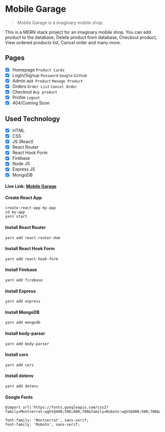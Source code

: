# Mobile Garage
> Mobile Garage is a imaginary mobile shop.

This is a MERN stack project for an imaginary mobile shop. You can add product to the database, Delete product from database, Checkout product, View ordered products list, Cancel order and many more.

## Pages
- [x] Homepage `Product Cards`
- [x] Login/Signup `Password` `Google` `Github`
- [x] Admin `Add Product` `Manage Product`
- [x] Orders `Order List` `Cancel Order`
- [x] Checkout `Buy product`
- [x] Profile `Logout`
- [x] 404/Coming Soon

## Used Technology
- [x] HTML
- [x] CSS
- [x] JS (React)
- [x] React Router
- [x] React Hook Form
- [x] Firebase
- [x] Node JS
- [x] Express JS
- [x] MongoDB

#### Live Link: [Mobile Garage](https://ph-mobile-garage.web.app/)

#### Create React App
```
create-react-app my-app
cd my-app
yarn start
```

#### Install React Router
```
yarn add react-router-dom
```

#### Install React Hook Form
```
yarn add react-hook-form
```

#### Install Firebase
```
yarn add firebase
```

#### Install Express
```
yarn add express
```

#### Install MongoDB
```
yarn add mongodb
```

#### Install body-parser
```
yarn add body-parser
```

#### Install cors
```
yarn add cors
```

#### Install dotenv
```
yarn add dotenv
```

#### Google Fonts
```
@import url('https://fonts.googleapis.com/css2?family=Montserrat:wght@400;500;600;700&family=Roboto:wght@400;500;700&display=swap');

font-family: 'Montserrat', sans-serif;
font-family: 'Roboto', sans-serif;
```